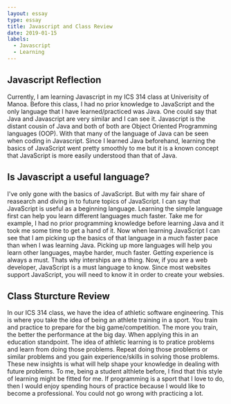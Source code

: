 ```yaml
---
layout: essay
type: essay
title: Javascript and Class Review
date: 2019-01-15
labels:
  - Javascript 
  - Learning
---
```


## Javascript Reflection 
   Currently, I am learning Javascript in my ICS 314 class at Univerisity of Manoa. Before this class, I had no prior knowledge to JavaScript and the only language that I have learned/practiced was Java. One could say that Java and Javascript are very similar and I can see it. Javascript is the distant cousin of Java and both of both are Object Oriented Programming languages (OOP). With that many of the language of Java can be seen when coding in Javascript. Since I learned Java beforehand, learning the basics of JavaScript went pretty smoothly to me but it is a known concept that JavaScript is more easily understood than that of Java. 

## Is Javascript a useful language? 
   I've only gone with the basics of JavaScript. But with my fair share of reasearch and diving in to future topics of JavaScript. I can say that JavaScript is useful as a beginning language. Learning the simple language first can help you learn different languages much faster. Take me for example, I had no prior programming knowledge before learning Java and it took me some time to get a hand of it. Now when learning JavaScript I can see that I am picking up the basics of that language in a much faster pace than when I was learning Java. Picking up more languages will help you learn other languages, maybe harder, much faster. Getting experience is always a must. Thats why interships are a thing. Now, if you are a web developer, JavaScript is a must language to know. Since most websites support JavaScript, you will need to know it in order to create your websies. 

## Class Sturcture Review 
   In our ICS 314 class, we have the idea of athletic software engineering. This is where you take the idea of being an athlete training in a sport. You train and practice to prepare for the big game/competition. The more you train, the better the performance at the big day. When applying this in an education standpoint. The idea of athletic learning is to pratice problems and learn from doing those problems. Repeat doing those problems or similar problems and you gain experience/skills in solving those problems. These new insights is what will help shape your knowledge in dealing with future problems. To me, being a student althlete before, I find that this style of learning might be fitted for me. If programming is a sport that I love to do, then I would enjoy spending hours of practice because I would like to become a professional. You could not go wrong with practicing a lot. 
